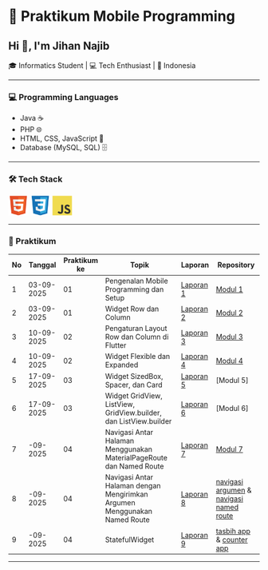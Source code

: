 # 🌱 Praktikum Mobile Programming

## Hi 👋, I'm Jihan Najib

🎓 Informatics Student | 💻 Tech Enthusiast | 📍 Indonesia  

---

### 💻 Programming Languages
- Java ☕
- PHP 🌐
- HTML, CSS, JavaScript 🎨
- Database (MySQL, SQL) 🗄️

---

### 🛠️ Tech Stack
<img src="https://raw.githubusercontent.com/devicons/devicon/master/icons/html5/html5-original.svg" alt="html5" width="40" height="40"/> 
<img src="https://raw.githubusercontent.com/devicons/devicon/master/icons/css3/css3-original.svg" alt="css3" width="40" height="40"/> 
<img src="https://raw.githubusercontent.com/devicons/devicon/master/icons/javascript/javascript-original.svg" alt="javascript" width="40" height="40"/> 

---

### 📅 Praktikum
| No | Tanggal    | Praktikum ke | Topik                                      | Laporan         | Repository  |
|----|------------|--------------|---------------------------------------------|--------------|-----------|
| 1  | 03-09-2025 | 01           | Pengenalan Mobile Programming dan Setup     | [Laporan 1](https://docs.google.com/document/d/12hllSFbec_uObnRHkF0KD-dCPoscw9-DdK-eP3QnCJc/edit?tab=t.0) | [Modul 1]() |
| 2  | 03-09-2025 | 01           | Widget Row dan Column                       | [Laporan 2](https://docs.google.com/document/d/1IaTIxmV4uVBfhpTfh8U8BxB2hINCHcw7CvlsNhH1iKA/edit?tab=t.0) |  [Modul 2](https://github.com/JihanNajib/modul2) |
| 3  | 10-09-2025 | 02           | Pengaturan Layout Row dan Column di Flutter                     | [Laporan 3](https://docs.google.com/document/d/1zWfmQ-hIrkhy2NmGyS7vsc__IbvGzaDR7Zf7xuZXni8/edit?tab=t.0) |  [Modul 3](https://github.com/JihanNajib/modul3) |
| 4  | 10-09-2025 | 02           | Widget Flexible dan Expanded                   | [Laporan 4](https://docs.google.com/document/d/1own_fcGwAl7JNtMZSIZzRcR9ihiZEYwaHRnZAi5O_vo/edit?tab=t.0) |  [Modul 4](https://github.com/JihanNajib/modul4) |
| 5  | 17-09-2025 | 03           | Widget SizedBox, Spacer, dan Card                     | [Laporan 5]() |  [Modul 5] |
| 6  | 17-09-2025 | 03           | Widget GridView, ListView, GridView.builder, dan ListView.builder                     | [Laporan 6]() |  [Modul 6] |
| 7  | -09-2025 | 04           | Navigasi Antar Halaman Menggunakan MaterialPageRoute dan Named Route                  | [Laporan 7](https://docs.google.com/document/d/1vW4ivHpfy7qUZHU8kb6doNzwRCU3JS9SiXSx1oOgO0w/edit?tab=t.0) |  [Modul 7](https://github.com/JihanNajib/modul7) |
| 8  | -09-2025 | 04           | Navigasi Antar Halaman dengan Mengirimkan Argumen Menggunakan Named Route                   | [Laporan 8](https://docs.google.com/document/d/12damPA95pH7cMGKaltARW01u-IPDtaI_f6QIB3jlHN8/edit?tab=t.0) |[navigasi argumen](https://github.com/JihanNajib/modul8_navigasi_argumen) & [navigasi named route](https://github.com/JihanNajib/modul8_demo_navigasi_namedroute)|
| 9  | -09-2025 | 04           | StatefulWidget                  | [Laporan 9](https://docs.google.com/document/d/12ov-KdpNKHPNwzhxCuwBNZBVnhSUagtmBTmrQ0hod8c/edit?tab=t.0) | [tasbih app](https://github.com/JihanNajib/modul9_tasbih_app) & [counter app](https://github.com/JihanNajib/modul9_counter_app)|

---
